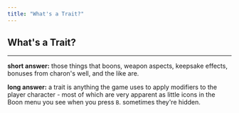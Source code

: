 ```yaml
---
title: "What's a Trait?"
---
```

## What's a Trait?
---
**short answer:** those things that boons, weapon aspects, keepsake effects, bonuses from charon's well, and the like are.

**long answer:** a trait is anything the game uses to apply modifiers to the player character - most of which are very apparent as little icons in the Boon menu you see when you press `B`. sometimes they're hidden.